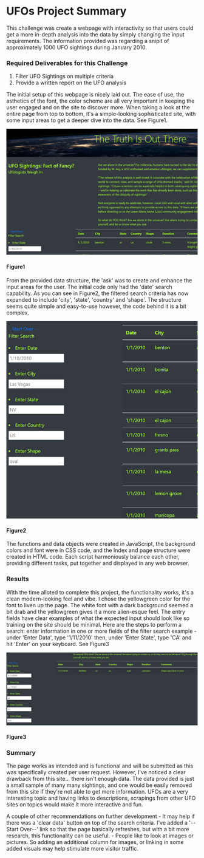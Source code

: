# UFOs Project Summary

This challenge was create a webpage with interactivity so that users could get a more in-depth analysis into the data by simply changing the input requirements.  The information provided was regarding a snipit of approximately 1000 UFO sightings during January 2010.

### Required Deliverables for this Challenge

1. Filter UFO Sightings on multiple criteria
2. Provide a written report on the UFO analysis

The initial setup of this webpage is nicely laid out.  The ease of use, the asthetics of the font, the color scheme are all very important in keeping the user engaged and on the site to discover more.  When taking a look at the entire page from top to bottom, it's a simple-looking sophisticated site, with some input areas to get a deeper dive into the data.  See Figure1.


![Figure1.PNG](images/Figure1.PNG)
#### Figure1

From the provided data structure, the 'ask' was to create and enhance the input areas for the user.  The initial code only had the 'date' search capability.  As you can see in Figure2, the filtered search criteria has now expanded to include 'city', 'state', 'country' and 'shape'.  The structure seems quite simple and easy-to-use however, the code behind it is a bit complex.

![Figure2.PNG](images/Figure2.PNG)
#### Figure2

The functions and data objects were created in JavaScript, the background colors and font were in CSS code, and the Index and page structure were created in HTML code.  Each script harmoniously balance each other, providing different tasks, put together and displayed in any web browser.

### Results

With the time alloted to complete this project, the functionality works, it's a clean modern-looking feel and vibe.  I chose the yellowgreen color for the font to liven up the page.  The white font with a dark background seemed a bit drab and the yellowgreen gives it a more alien-esque feel.  The entry fields have clear examples of what the expected input should look like so training on the site should be minimal.  Here are the steps to perform a search: 
    enter information in one or more fields of the filter search
        example - under 'Enter Data', type '1/11/2010' then, under 'Enter State', type 'CA' and hit 'Enter' on your keyboard.  See Figure3

![Figure3.PNG](images/Figure3.PNG)

#### Figure3

### Summary

The page works as intended and is functional and will be submitted as this was specifically created per user request.  However, I've noticed a clear drawback from this site... there isn't enough data.  The data provided is just a small sample of many many sightings, and one would be easily removed from this site if they're not able to get more information.  UFOs are a very interesting topic and having links to descriptions, scrapings from other UFO sites on topics would make it more interactive and fun.

A couple of other recommendations on further development
    - It may help if there was a 'clear data' button on top of the search criteria.  I've added a '--Start Over--' link so that the page basically refreshes, but with a bit more research, this functionality can be useful.
    - People like to look at images or pictures.  So adding an additional column for images, or linking in some added visuals may help stimulate more visitor traffic.
